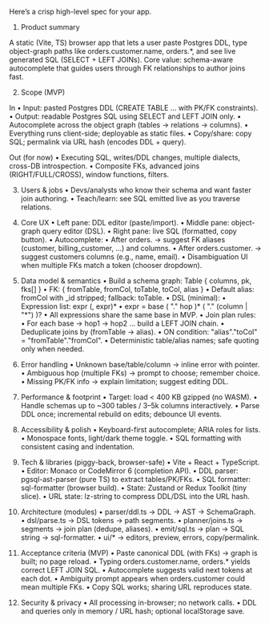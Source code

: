 Here’s a crisp high-level spec for your app.

1) Product summary

A static (Vite, TS) browser app that lets a user paste Postgres DDL, type object-graph paths like orders.customer.name, orders.*, and see live generated SQL (SELECT + LEFT JOINs). Core value: schema-aware autocomplete that guides users through FK relationships to author joins fast.

2) Scope (MVP)

In
	•	Input: pasted Postgres DDL (CREATE TABLE … with PK/FK constraints).
	•	Output: readable Postgres SQL using SELECT and LEFT JOIN only.
	•	Autocomplete across the object graph (tables → relations → columns).
	•	Everything runs client-side; deployable as static files.
	•	Copy/share: copy SQL; permalink via URL hash (encodes DDL + query).

Out (for now)
	•	Executing SQL, writes/DDL changes, multiple dialects, cross-DB introspection.
	•	Composite FKs, advanced joins (RIGHT/FULL/CROSS), window functions, filters.

3) Users & jobs
	•	Devs/analysts who know their schema and want faster join authoring.
	•	Teach/learn: see SQL emitted live as you traverse relations.

4) Core UX
	•	Left pane: DDL editor (paste/import).
	•	Middle pane: object-graph query editor (DSL).
	•	Right pane: live SQL (formatted, copy button).
	•	Autocomplete:
	•	After orders. → suggest FK aliases (customer, billing_customer, …) and columns.
	•	After orders.customer. → suggest customers columns (e.g., name, email).
	•	Disambiguation UI when multiple FKs match a token (chooser dropdown).

5) Data model & semantics
	•	Build a schema graph: Table { columns, pk, fks[] }
	•	FK: { fromTable, fromCol, toTable, toCol, alias }
	•	Default alias: fromCol with _id stripped; fallback: toTable.
	•	DSL (minimal):
	•	Expression list: expr (, expr)*
	•	expr = base ( "." hop )* ( "." (column | "*") )?
	•	All expressions share the same base in MVP.
	•	Join plan rules:
	•	For each base → hop1 → hop2 … build a LEFT JOIN chain.
	•	Deduplicate joins by (fromTable → alias).
	•	ON condition: "alias"."toCol" = "fromTable"."fromCol".
	•	Deterministic table/alias names; safe quoting only when needed.

6) Error handling
	•	Unknown base/table/column → inline error with pointer.
	•	Ambiguous hop (multiple FKs) → prompt to choose; remember choice.
	•	Missing PK/FK info → explain limitation; suggest editing DDL.

7) Performance & footprint
	•	Target: load < 400 KB gzipped (no WASM).
	•	Handle schemas up to ~300 tables / 3–5k columns interactively.
	•	Parse DDL once; incremental rebuild on edits; debounce UI events.

8) Accessibility & polish
	•	Keyboard-first autocomplete; ARIA roles for lists.
	•	Monospace fonts, light/dark theme toggle.
	•	SQL formatting with consistent casing and indentation.

9) Tech & libraries (piggy-back, browser-safe)
	•	Vite + React + TypeScript.
	•	Editor: Monaco or CodeMirror 6 (completion API).
	•	DDL parser: pgsql-ast-parser (pure TS) to extract tables/PK/FKs.
	•	SQL formatter: sql-formatter (browser build).
	•	State: Zustand or Redux Toolkit (tiny slice).
	•	URL state: lz-string to compress DDL/DSL into the URL hash.

10) Architecture (modules)
	•	parser/ddl.ts → DDL → AST → SchemaGraph.
	•	dsl/parse.ts → DSL tokens → path segments.
	•	planner/joins.ts → segments → join plan (dedupe, aliases).
	•	emit/sql.ts → plan → SQL string → sql-formatter.
	•	ui/* → editors, preview, errors, copy/permalink.

11) Acceptance criteria (MVP)
	•	Paste canonical DDL (with FKs) → graph is built; no page reload.
	•	Typing orders.customer.name, orders.* yields correct LEFT JOIN SQL.
	•	Autocomplete suggests valid next tokens at each dot.
	•	Ambiguity prompt appears when orders.customer could mean multiple FKs.
	•	Copy SQL works; sharing URL reproduces state.

12) Security & privacy
	•	All processing in-browser; no network calls.
	•	DDL and queries only in memory / URL hash; optional localStorage save.

